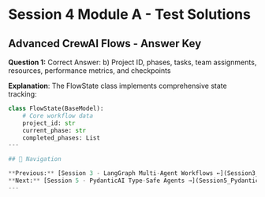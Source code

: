 # Session 4 Module A - Test Solutions

## Advanced CrewAI Flows - Answer Key

**Question 1:** Correct Answer: b) Project ID, phases, tasks, team assignments, resources, performance metrics, and checkpoints

**Explanation**: The FlowState class implements comprehensive state tracking:
```python
class FlowState(BaseModel):
    # Core workflow data
    project_id: str
    current_phase: str
    completed_phases: List
---

## 🧭 Navigation

**Previous:** [Session 3 - LangGraph Multi-Agent Workflows ←](Session3_LangGraph_Multi_Agent_Workflows.md)
**Next:** [Session 5 - PydanticAI Type-Safe Agents →](Session5_PydanticAI_Type_Safe_Agents.md)
---
